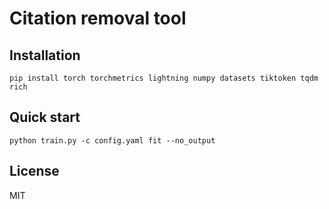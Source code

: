 # Citation removal tool

## Installation

```
pip install torch torchmetrics lightning numpy datasets tiktoken tqdm rich
```

## Quick start

```
python train.py -c config.yaml fit --no_output
```

## License

MIT